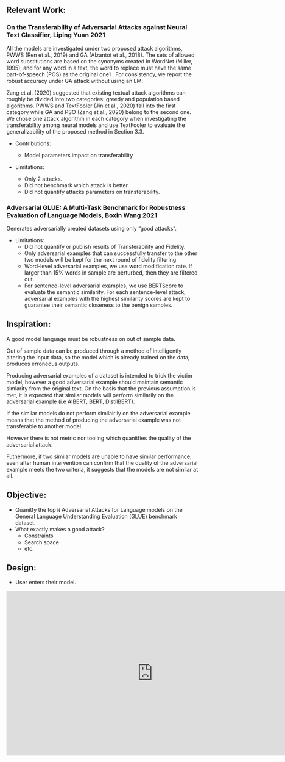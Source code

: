 
## Relevant Work:

### On the Transferability of Adversarial Attacks against Neural Text Classifier, Liping Yuan 2021

All the models are investigated under two proposed attack algorithms, PWWS (Ren et al., 2019) and GA (Alzantot et al., 2018). The sets of allowed word substitutions are based on the synonyms created in WordNet (Miller, 1995), and for any word in a text, the word to replace must have the same part-of-speech (POS) as the original one1 . For consistency, we report the robust accuracy under GA attack without using an LM. 

Zang et al. (2020) suggested that existing textual attack algorithms can roughly be divided into two categories: greedy and population based algorithms. PWWS and TextFooler (Jin et al., 2020) fall into the first category while GA and PSO (Zang et al., 2020) belong to the second one. We chose one attack algorithm in each category when investigating the transferability among neural models and use TextFooler to evaluate the generalizability of the proposed method in Section 3.3. 

- Contributions:
    - Model parameters impact on transferability

- Limitations: 
    - Only 2 attacks. 
    - Did not benchmark which attack is better. 
    - Did not quantify attacks parameters on transferability. 


###  Adversarial GLUE: A Multi-Task Benchmark for Robustness Evaluation of Language Models, Boxin Wang 2021
Generates adversarially created datasets using only “good attacks”. 

- Limitations: 
    - Did not quantify or publish results of Transferability and Fidelity. 
    - Only adversarial examples that can successfully transfer to the other two models will be kept for the next round of fidelity filtering
    - Word-level adversarial examples, we use word modification rate. If larger than 15% words in sample are perturbed, then they are filtered out.
    - For sentence-level adversarial examples, we use BERTScore to evaluate the semantic similarity. For each sentence-level attack, adversarial examples with the highest similarity scores are kept to guarantee their semantic closeness to the benign samples. 


## Inspiration: 

A good model language must be robustness on out of sample data. 

Out of sample data can be produced through a method of intelligently altering the input data, so the model which is already trained on the data, produces erroneous outputs.  

Producing adversarial examples of a dataset is intended to trick the victim model, however a good adversarial example should maintain semantic simlarity from the original text. On the basis that the previous assumption is met, it is expected that similar models will perform similarily on the adversarial example (i.e AlBERT, BERT, DistilBERT). 

If the similar models do not perform similairily on the adversarial example means that the method of producing the adversarial example was not transferable to another model. 

However there is not metric nor tooling which quanitfies the quality of the adversarial attack. 

Futhermore, if two similar models are unable to have similar performance, even after human intervention can confirm that the quality of the adversarial example meets the two criteria, it suggests that the models are not similar at all. 


## Objective:

- Quanitfy the top `N` Adversarial Attacks for Language models on the General Language Understanding Evaluation (GLUE) benchmark dataset. 
- What exactly makes a good attack?
    - Constraints
    - Search space 
    - etc.

## Design: 

- User enters their model. 


<iframe width="768" height="432" src="https://miro.com/app/live-embed/uXjVMQeQn-0=/?moveToViewport=-2410,-3358,6654,3526&embedId=30229491681" frameborder="0" scrolling="no" allow="fullscreen; clipboard-read; clipboard-write" allowfullscreen></iframe>